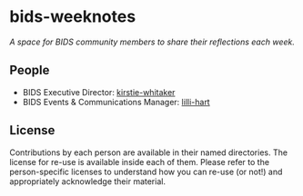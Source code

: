 # bids-weeknotes

_A space for BIDS community members to share their reflections each week._

## People

* BIDS Executive Director: [kirstie-whitaker](/kirstie-whitaker)
* BIDS Events & Communications Manager: [lilli-hart](/lilli-hart)

## License

Contributions by each person are available in their named directories.
The license for re-use is available inside each of them.
Please refer to the person-specific licenses to understand how you can re-use (or not!) and appropriately acknowledge their material.
